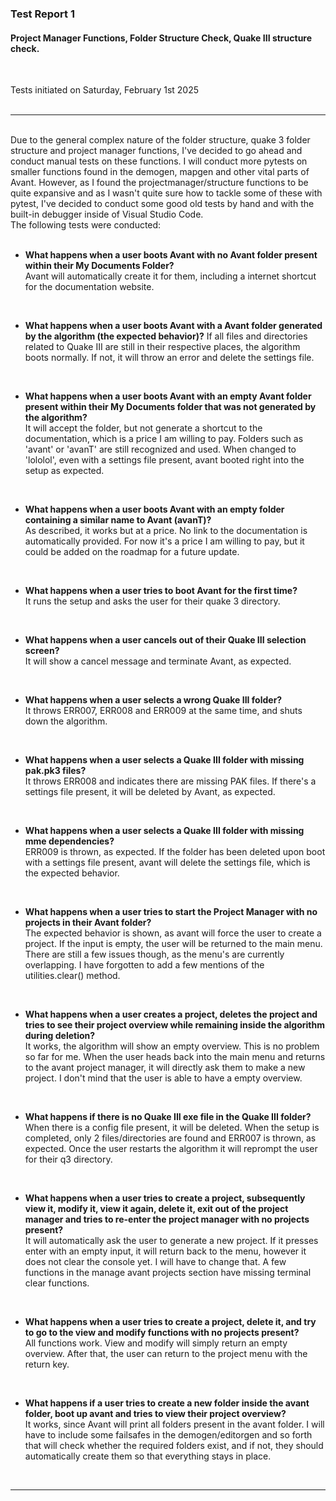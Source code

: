 ### Test Report 1
#### Project Manager Functions, Folder Structure Check, Quake III structure check.


<br/>

Tests initiated on Saturday, February 1st 2025<br/><br>

---

<br>
Due to the general complex nature of the folder structure, quake 3 folder structure and project manager functions, I've decided to go ahead and conduct manual tests on these functions. I will conduct more pytests on smaller functions found in the demogen, mapgen and other vital parts of Avant. However, as I found the projectmanager/structure functions to be quite expansive and as I wasn't quite sure how to tackle some of these with pytest, I've decided to conduct some good old tests by hand and with the built-in debugger inside of Visual Studio Code.

<br/>
The following tests were conducted: <br/> <br/>


* **What happens when a user boots Avant with no Avant folder present within their My Documents Folder?** <br/>
Avant will automatically create it for them, including a internet shortcut for the documentation website.

<br/>


* **What happens when a user boots Avant with a Avant folder generated by the algorithm (the expected behavior)?**
If all files and directories related to Quake III are still in their respective places, the algorithm boots normally. If not, it will throw an error and delete the settings file.

<br/>

* **What happens when a user boots Avant with an empty Avant folder present within their My Documents folder that was not generated by the algorithm?** <br/>
It will accept the folder, but not generate a shortcut to the documentation, which is a price I am willing to pay. Folders such as 'avant' or 'avanT' are still recognized and used. When changed to 'lololol', even with a settings file present, avant booted right into the setup as expected.

<br/>

* **What happens when a user boots Avant with an empty folder containing a similar name to Avant (avanT)?** <br/>
As described, it works but at a price. No link to the documentation is automatically provided. For now it's a price I am willing to pay, but it could be added on the roadmap for a future update.

<br/>

* **What happens when a user tries to boot Avant for the first time?** <br/>
It runs the setup and asks the user for their quake 3 directory.

<br/>

* **What happens when a user cancels out of their Quake III selection screen?** <br/>
It will show a cancel message and terminate Avant, as expected.

<br/>

* **What happens when a user selects a wrong Quake III folder?** <br/>
It throws ERR007, ERR008 and ERR009 at the same time, and shuts down the algorithm.

<br/>

* **What happens when a user selects a Quake III folder with missing pak.pk3 files?** <br/>
It throws ERR008 and indicates there are missing PAK files. If there's a settings file present, it will be deleted by Avant, as expected.

<br/>

* **What happens when a user selects a Quake III folder with missing mme dependencies?** <br/>
ERR009 is thrown, as expected. If the folder has been deleted upon boot with a settings file present, avant will delete the settings file, which is the expected behavior.

<br/>

* **What happens when a user tries to start the Project Manager with no projects in their Avant folder?** <br/>
The expected behavior is shown, as avant will force the user to create a project. If the input is empty, the user will be returned to the main menu. There are still a few issues though, as the menu's are currently overlapping. I have forgotten to add a few mentions of the utilities.clear() method.

<br/>

* **What happens when a user creates a project, deletes the project and tries to see their project overview while remaining inside the algorithm during deletion?** <br/>
It works, the algorithm will show an empty overview. This is no problem so far for me. When the user heads back into the main menu and returns to the avant project manager, it will directly ask them to make a new project. I don't mind that the user is able to have a empty overview.

<br/>

* **What happens if there is no Quake III exe file in the Quake III folder?** <br/>
When there is a config file present, it will be deleted. When the setup is completed, only 2 files/directories are found and ERR007 is thrown, as expected. Once the user restarts the algorithm it will reprompt the user for their q3 directory.

<br/>

* **What happens when a user tries to create a project, subsequently view it, modify it, view it again, delete it, exit out of the project manager and tries to re-enter the project manager with no projects present?** <br/>
It will automatically ask the user to generate a new project. If it presses enter with an empty input, it will return back to the menu, however it does not clear the console yet. I will have to change that. A few functions in the manage avant projects section have missing terminal clear functions.

<br/>

* **What happens when a user tries to create a project, delete it, and try to go to the view and modify functions with no projects present?** <br/>
All functions work. View and modify will simply return an empty overview. After that, the user can return to the project menu with the return key.

<br/>


* **What happens if a user tries to create a new folder inside the avant folder, boot up avant and tries to view their project overview?** <br/>
It works, since Avant will print all folders present in the avant folder. I will have to include some failsafes in the demogen/editorgen and so forth that will check whether the required folders exist, and if not, they should automatically create them so that everything stays in place.

<br/>

----

